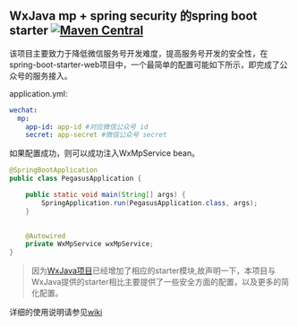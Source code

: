 ## WxJava mp + spring security 的spring boot starter [![Maven Central](https://img.shields.io/maven-central/v/xyz.seansun/rambutan-spring-boot-starter.svg)](https://gitee.com/lyfuci/Rambutan)

该项目主要致力于降低微信服务号开发难度，提高服务号开发的安全性，在spring-boot-starter-web项目中，一个最简单的配置可能如下所示，即完成了公众号的服务接入。

application.yml: 
```yaml
wechat:
  mp:
    app-id: app-id #对应微信公众号 id
    secret: app-secret #微信公众号 secret
```
如果配置成功，则可以成功注入WxMpService bean。
```java
@SpringBootApplication
public class PegasusApplication {

    public static void main(String[] args) {
        SpringApplication.run(PegasusApplication.class, args);
    }

    
    @Autowired
    private WxMpService wxMpService;
}
```
> 因为[WxJava项目](https://github.com/Wechat-Group/WxJava)已经增加了相应的starter模块,故声明一下，本项目与WxJava提供的starter相比主要提供了一些安全方面的配置，以及更多的简化配置。

详细的使用说明请参见[wiki](https://gitee.com/lyfuci/Rambutan/wikis/Home)
